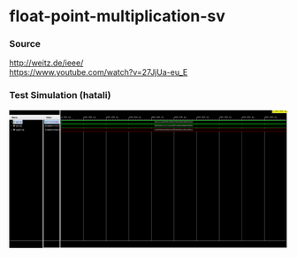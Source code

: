 # float-point-multiplication-sv

### Source
http://weitz.de/ieee/  <br />
https://www.youtube.com/watch?v=27JjUa-eu_E  <br />


### Test Simulation (hatali)
![alt text](https://github.com/ninec09/float-point-multiplication-sv/blob/main/simulation.png) <br />